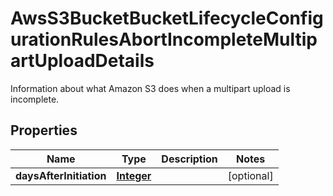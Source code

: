 

# AwsS3BucketBucketLifecycleConfigurationRulesAbortIncompleteMultipartUploadDetails

Information about what Amazon S3 does when a multipart upload is incomplete.

## Properties

| Name | Type | Description | Notes |
|------------ | ------------- | ------------- | -------------|
|**daysAfterInitiation** | [**Integer**](Integer.md) |  |  [optional] |



